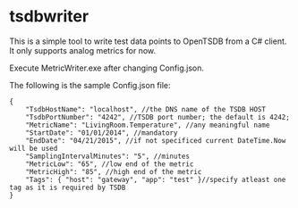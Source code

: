 # tsdbwriter
This is a simple tool to write test data points to OpenTSDB from a C#  client. It only supports analog metrics for now.

Execute MetricWriter.exe after changing Config.json.

The following is the sample Config.json file: 

    
	{
	    "TsdbHostName": "localhost", //the DNS name of the TSDB HOST
	    "TsdbPortNumber": "4242", //TSDB port number; the default is 4242;
	    "MetricName": "LivingRoom.Temperature", //any meaningful name
	    "StartDate": "01/01/2014", //mandatory
	    "EndDate": "04/21/2015", //if not specificed current DateTime.Now will be used
	    "SamplingIntervalMinutes": "5", //minutes
	    "MetricLow": "65", //low end of the metric
	    "MetricHigh": "85", //high end of the metric
	    "Tags": { "host": "gateway", "app": "test" }//specify atleast one tag as it is required by TSDB
	} 

